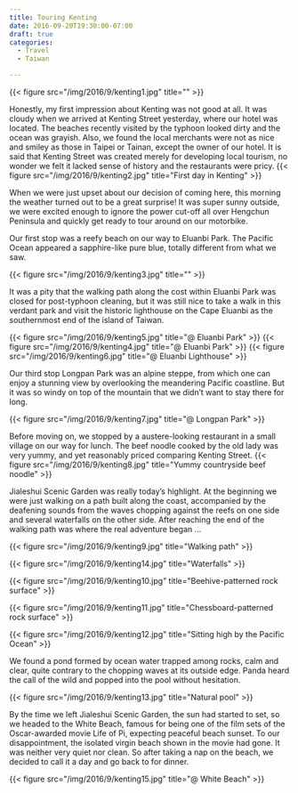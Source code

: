 ```yaml
---
title: Touring Kenting
date: 2016-09-20T19:30:00-07:00
draft: true
categories:
  - Travel
  - Taiwan

---
```

{{< figure src="/img/2016/9/kenting1.jpg" title="" >}}

Honestly, my first impression about Kenting was not good at all. It was cloudy when we arrived at Kenting Street yesterday, where our hotel was located. The beaches recently visited by the typhoon looked dirty and the ocean was grayish. Also, we found the local merchants were not as nice and smiley as those in Taipei or Tainan, except the owner of our hotel. It is said that Kenting Street was created merely for developing local tourism, no wonder we felt it lacked sense of history and the restaurants were pricy.
{{< figure src="/img/2016/9/kenting2.jpg" title="First day in Kenting" >}}

<!--more-->

When we were just upset about our decision of coming here, this morning the weather turned out to be a great surprise! It was super sunny outside, we were excited enough to ignore the power cut-off all over Hengchun Peninsula and quickly get ready to tour around on our motorbike.

Our first stop was a reefy beach on our way to Eluanbi Park. The Pacific Ocean appeared a sapphire-like pure blue, totally different from what we saw.

{{< figure src="/img/2016/9/kenting3.jpg" title="" >}}

It was a pity that the walking path along the cost within Eluanbi Park was closed for post-typhoon cleaning, but it was still nice to take a walk in this verdant park and visit the historic lighthouse on the Cape Eluanbi as the southernmost end of the island of Taiwan.

{{< figure src="/img/2016/9/kenting5.jpg" title="@ Eluanbi Park" >}}
{{< figure src="/img/2016/9/kenting4.jpg" title="@ Eluanbi Park" >}}
{{< figure src="/img/2016/9/kenting6.jpg" title="@ Eluanbi Lighthouse" >}}

Our third stop Longpan Park was an alpine steppe, from which one can enjoy a stunning view by overlooking the meandering Pacific coastline. But it was so windy on top of the mountain that we didn’t want to stay there for long.

{{< figure src="/img/2016/9/kenting7.jpg" title="@ Longpan Park" >}}


Before moving on, we stopped by a austere-looking restaurant in a small village on our way for lunch. The beef noodle cooked by the old lady was very yummy, and yet reasonably priced comparing Kenting Street.
{{< figure src="/img/2016/9/kenting8.jpg" title="Yummy countryside beef noodle" >}}

Jialeshui Scenic Garden was really today’s highlight. At the beginning we were just walking on a path built along the coast, accompanied by the deafening sounds from the waves chopping against the reefs on one side and several waterfalls on the other side. After reaching the end of the walking path was where the real adventure began …

{{< figure src="/img/2016/9/kenting9.jpg" title="Walking path" >}}

{{< figure src="/img/2016/9/kenting14.jpg" title="Waterfalls" >}}

{{< figure src="/img/2016/9/kenting10.jpg" title="Beehive-patterned rock surface" >}}

{{< figure src="/img/2016/9/kenting11.jpg" title="Chessboard-patterned rock surface" >}}

{{< figure src="/img/2016/9/kenting12.jpg" title="Sitting high by the Pacific Ocean" >}}

We found a pond formed by ocean water trapped among rocks, calm and clear, quite contrary to the chopping waves at its outside edge.  Panda heard the call of the wild and popped into the pool without hesitation.

{{< figure src="/img/2016/9/kenting13.jpg" title="Natural pool" >}}

By the time we left Jialeshui Scenic Garden, the sun had started to set, so we headed to the White Beach, famous for being one of the film sets of the Oscar-awarded movie Life of Pi, expecting peaceful beach sunset. To our disappointment, the isolated virgin beach shown in the movie had gone. It was neither very quiet nor clean. So after taking a nap on the beach, we decided to call it a day and go back to for dinner.

{{< figure src="/img/2016/9/kenting15.jpg" title="@ White Beach" >}}


<!--more-->
